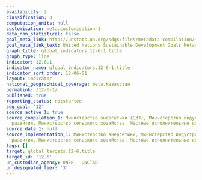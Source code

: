 ```yaml
---
availability: 2
classification: 3
computation_units: null
customisation: meta.customisation-1
data_non_statistical: false
goal_meta_link: http://unstats.un.org/sdgs/files/metadata-compilation/Metadata-Goal-12.pdf
goal_meta_link_text: United Nations Sustainable Development Goals Metadata (pdf 782kB)
graph_title: global_indicators.12-6-1.title
graph_type: line
indicator: 12.6.1
indicator_name: global_indicators.12-6-1.title
indicator_sort_order: 12-06-01
layout: indicator
national_geographical_coverage: meta.Казахстан
permalink: /12-6-1/
published: true
reporting_status: notstarted
sdg_goal: '12'
source_active_1: true
source_compilation_1: Министерство энергетики (ДЗЭ), Министерство индустрии и инфраструктурного
  развития, Министерство сельского хозяйства, Местные исполнительные органы
source_data_1: null
source_implementation_1: Министерство энергетики, Министерство индустрии и инфраструктурного
  развития, Министерство сельского хозяйства, Местные исполнительные органы
tags: []
target: global_targets.12-6.title
target_id: '12.6'
un_custodian_agency: UNEP,  UNCTAD
un_designated_tier: '3'
---
```

